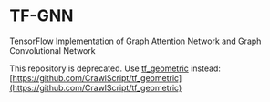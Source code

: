 # TF-GNN
TensorFlow Implementation of Graph Attention Network and Graph Convolutional Network

This repository is deprecated. Use [tf_geometric](https://github.com/CrawlScript/tf_geometric) instead: [https://github.com/CrawlScript/tf_geometric](https://github.com/CrawlScript/tf_geometric)
